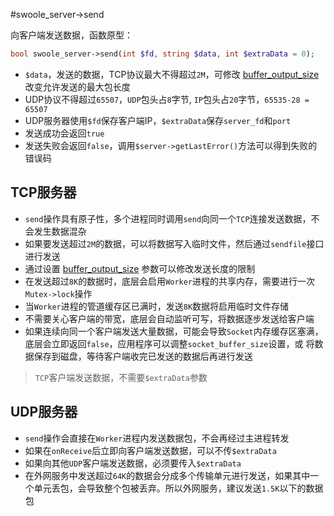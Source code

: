 #swoole_server->send

向客户端发送数据，函数原型：
```php
bool swoole_server->send(int $fd, string $data, int $extraData = 0);
```

* `$data`，发送的数据，TCP协议最大不得超过`2M`，可修改 [buffer_output_size](/wiki/page/p-buffer_output_size.html) 改变允许发送的最大包长度
* UDP协议不得超过`65507`，`UDP`包头占`8`字节, `IP`包头占`20`字节，`65535-28 = 65507`
* UDP服务器使用`$fd`保存客户端IP，`$extraData`保存`server_fd`和`port`
* 发送成功会返回`true`
* 发送失败会返回`false`，调用`$server->getLastError()`方法可以得到失败的错误码

TCP服务器
-----
* `send`操作具有原子性，多个进程同时调用`send`向同一个`TCP`连接发送数据，不会发生数据混杂
* 如果要发送超过`2M`的数据，可以将数据写入临时文件，然后通过`sendfile`接口进行发送
* 通过设置  [buffer_output_size](/wiki/page/p-buffer_output_size.html) 参数可以修改发送长度的限制
* 在发送超过`8K`的数据时，底层会启用`Worker`进程的共享内存，需要进行一次`Mutex->lock`操作
* 当`Worker`进程的管道缓存区已满时，发送`8K`数据将启用临时文件存储
* 不需要关心客户端的带宽，底层会自动监听可写，将数据逐步发送给客户端
* 如果连续向同一个客户端发送大量数据，可能会导致`Socket`内存缓存区塞满，底层会立即返回`false`，应用程序可以调整`socket_buffer_size`设置，或 将数据保存到磁盘，等待客户端收完已发送的数据后再进行发送

> `TCP`客户端发送数据，不需要`$extraData`参数

UDP服务器
-----
* `send`操作会直接在`Worker`进程内发送数据包，不会再经过主进程转发
* 如果在`onReceive`后立即向客户端发送数据，可以不传`$extraData`
* 如果向其他`UDP`客户端发送数据，必须要传入`$extraData`
* 在外网服务中发送超过`64K`的数据会分成多个传输单元进行发送，如果其中一个单元丢包，会导致整个包被丢弃。所以外网服务，建议发送`1.5K`以下的数据包
